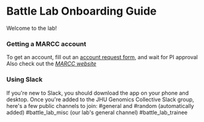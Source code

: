 # Battle Lab Onboarding Guide
Welcome to the lab!

### Getting a MARCC account
To get an account, fill out an [account request form](https://www.marcc.jhu.edu/request-access/request-an-account/), and wait for PI approval
Also check out the *[MARCC website](https://www.marcc.jhu.edu/getting-started/basic/)*

### Using Slack
If you're new to Slack, you should download the app on your phone and desktop.  Once you're added to the JHU Genomics Collective Slack group, here's a few public channels to join:
#general and #random (automatically added)
#battle_lab_misc (our lab's general channel)
#battle_lab_trainee



